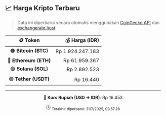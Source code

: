 

<!-- HARGA_KRIPTO -->
## 📈 Harga Kripto Terbaru

> Data ini diperbarui secara otomatis menggunakan [CoinGecko API](https://www.coingecko.com/) dan [exchangerate.host](https://exchangerate.host/)

<div align="center">

| 🪙 Token | 💰 Harga (IDR) |
|:------:|---------------:|
| 🟠 **Bitcoin (BTC)**   | Rp 1.924.247.183 |
| 🔵 **Ethereum (ETH)**  | Rp 61.959.367 |
| 🟣 **Solana (SOL)**    | Rp 2.892.523 |
| 🟢 **Tether (USDT)**   | Rp 16.440 |

---

💱 **Kurs Rupiah (USD → IDR)**: Rp 16.453

🕒 <sub>Terakhir diperbarui: 31/7/2025, 03.57.28</sub>

</div>
<!-- /HARGA_KRIPTO -->